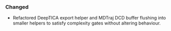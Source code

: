 ### Changed
- Refactored DeepTICA export helper and MDTraj DCD buffer flushing into smaller helpers to satisfy complexity gates without altering behaviour.
